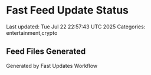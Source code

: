 # Fast Feed Update Status
Last updated: Tue Jul 22 22:57:43 UTC 2025
Categories: entertainment,crypto

## Feed Files Generated

Generated by Fast Updates Workflow
